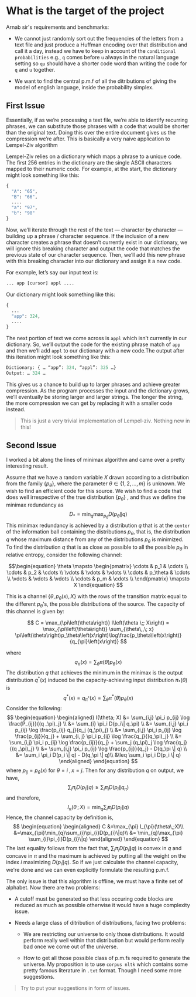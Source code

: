 # What is the target of the project

Arnab sir's requirements and benchmarks:

- We cannot just randomly sort out the frequencies of the letters from a text file and just produce a Huffman encoding over that distribution and call it a day, instead we have to keep in account of the `conditional probabilities` e.g., `q` comes before `u` always in the natural language setting so `qu` should have a shorter code word than writing the code for `q` and `u` together.

- We want to find the central p.m.f of all the ditributions of giving the model of english language, inside the probability simplex.

## First Issue

Essentially, if as we’re processing a text file, we’re able to identify recurring phrases, we can substitute those phrases with a code that would be shorter than the original text. Doing this over the entire document gives us the compression we’re after. This is basically a very naive application to Lempel-Ziv algorithm

Lempel-Ziv relies on a dictionary which maps a phrase to a unique code. The first 256 entries in the dictionary are the single ASCII characters mapped to their numeric code. For example, at the start, the dictionary might look something like this:

```python
{
  "A": "65",
  "B": "66",
  ....
  "a": "97",
  "b": "98"
}
```

Now, we’ll iterate through the rest of the text — character by character — building up a phrase / character sequence. If the inclusion of a new character creates a phrase that doesn’t currently exist in our dictionary, we will ignore this breaking character and output the code that matches the previous state of our character sequence. Then, we’ll add this new phrase with this breaking character into our dictionary and assign it a new code.

For example, let’s say our input text is:

```python
... app [cursor] appl ....
```

Our dictionary might look something like this:

```python
{
  ...
  "app": 324,
  ....
}
```

The next portion of text we come across is `appl` which isn’t currently in our dictionary. So, we’ll output the code for the existing phrase match of `app` and then we’ll add `appl` to our dictionary with a new code.The output after this iteration might look something like this:

```python
Dictionary: { … “app”: 324, “appl”: 325 …}
Output: … 324 …
```

This gives us a chance to build up to larger phrases and achieve greater compression. As the program processes the input and the dictionary grows, we’ll eventually be storing larger and larger strings. The longer the string, the more compression we can get by replacing it with a smaller code instead.

> This is just a very trivial implementation of Lempel-ziv. Nothing new in this!

## Second Issue

I worked a bit along the lines of minimax algorithm and came over a pretty interesting result.

Assume that we have a random variable $X$ drawn according to a distribution from the family $\{p_\theta\}$, where the parameter $\theta \in \{1, 2, \ldots, m\}$ is unknown. We wish to find an efficient code for this source. We wish to find a code that does well irrespective of the true distribution $\{p_\theta\}$ , and thus we define the minimax redundancy as
$$D_{*} = \min_{q} \max_{p_\theta} D\left(p_\theta \|q\right)$$
This minimax redundancy is achieved by a distribution $q$ that is at the `center` of the information ball containing the distributions $p_\theta$, that is, the distribution $q$ whose maximum distance from any of the distributions $p_\theta$ is minimized. To find the distribution $q$ that is as close as possible to all the possible $p_\theta$ in relative entropy, consider the following channel:

$$\begin{equation}
\theta \mapsto
\begin{pmatrix}
  \cdots & p_1 & \cdots \\
  \cdots & p_2 & \cdots \\
  \vdots  & \vdots  &  \vdots  \\
  \cdots & p_\theta & \cdots \\
  \vdots  & \vdots  &  \vdots  \\
  \cdots & p_m & \cdots \\
\end{pmatrix}
\mapsto X
\end{equation}
$$

This is a channel $\{\theta, p_\theta \left(x\right), X\}$ with the rows of the transition matrix equal to the different $p_\theta$’s, the possible distributions of the source. The capacity of this channel is given by:

$$
C = \max_{\pi\left(\theta\right)} I\left(\theta \;; X\right) = \max_{\pi\left(\theta\right)} \sum_{\theta\,,\; x} \pi\left(\theta\right)p_\theta\left(x\right)\log\frac{p_\theta\left(x\right)}{q_{\pi}\left(x\right)}
$$

where $${q_{\pi}\left(x\right)} = \sum_{\theta} \pi\left(\theta\right)p_\theta\left(x\right)$$
The distribution $q$ that achieves the minimum in the minimax is the output distribution $q^*(x)$ induced be the capacity-achieving input distribution $\pi_*(\theta)$ is $$q^{*}(x) = q_{\pi^{*}}(x) = \sum_{\theta} \pi^*(\theta) p_\theta(x)$$
Consider the following:
$$
\begin{equation}
\begin{aligned}
I(\theta; X) &= \sum_{i,j} \pi_i p_{ij} \log \frac{P_{ij}}{(q _\pi)_j}  \\
&= \sum_{i} \pi_i D(p_i\| q_\pi) \\
&= \sum_{i,j} \pi_i p_{ij} \log \frac{p_{ij} q_j}{q_j (q_\pi)_j} \\
&= \sum_{i,j} \pi_i p_{ij} \log \frac{p_{ij}}{q_j} + \sum_{i, j} \pi_i p_{ij} \log \frac{q_j}{(q_\pi)_j} \\
&= \sum_{i,j} \pi_i p_{ij} \log \frac{p_{ij}}{q_j} + \sum_j (q_\pi)_j \log \frac{q_j}{(q _\pi)_j} \\
&= \sum_{i,j} \pi_i p_{ij} \log \frac{p_{ij}}{q_j} - D(q_\pi \| q) \\
&= \sum_i \pi_i D(p_i \| q) - D(q_\pi \| q)\\
&\leq \sum_i \pi_i D(p_i \| q)
\end{aligned}
\end{equation}
$$
where $p_{ij} = p_\theta(x)$ for $\theta = i\; , x = j$. Then for any distribution $q$ on output, we have,
$$\sum_i \pi_i D(p_i \| q) \geq \sum_{i} \pi_i D(p_i\| q_\pi)$$
and therefore, $$I_\pi(\theta\,; X) = \min_q\sum_{i} \pi_i D(p_i\| q)$$
Hence, the channel capacity by definition is,
$$
\begin{equation}
\begin{aligned}
C &=\max_{\pi} I_{\pi}(\theta\,;X)\\
&=\max_{\pi}\min_{q}\sum_{i}\pi_{i}D(p_{i}\|q)\\
&= \min_{q}\max_{\pi} \sum_{i}\pi_{i}D(p_{i}\|q)
\end{aligned}
\end{equation}
$$
The last equality follows from the fact that, $\sum_{i}\pi_{i}D(p_{i}\|q)$  is convex in $q$ and concave in $\pi$ and the maximum is achieved by putting all the weight on the index $i$ maximizing $D(p_i\|q)$. So if we just calculate the channel capacity, we're done and we can even explicitly formulate the resulting p.m.f.

The only issue is that this algorithm is offline, we must have a finite set of alphabet. Now there are two problems:

- A cutoff must be generated so that less occuring code blocks are reduced as much as possible otherwise it would have a huge complexity issue.

- Needs a large class of ditribution of distributions, facing two problems:
  - We are restricting our universe to only those distributions. It would perform really well within that distribution but would perform really bad once we come out of the universe.

  - How to get all those possible class of p.m.fs required to generate the universe. My proposition is to use `corpus nltk` which contains some pretty famous literature in `.txt` format. Though I need some more suggestions.

>Try to put your suggestions in form of issues.

